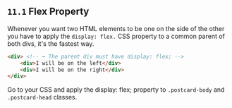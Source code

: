 ## `11.1` Flex Property

Whenever you want two HTML elements to be one on the side of the other you have to apply the `display: flex.` CSS property to a common parent of both divs, it's the fastest way.

```html
<div> <!-- ⬅ The parent div must have display: flex; -->
    <div>I will be on the left</div>
    <div>I will be on the right</div>
</div>
```

Go to your CSS and apply the display: flex; property to `.postcard-body` and `.postcard-head` classes.
